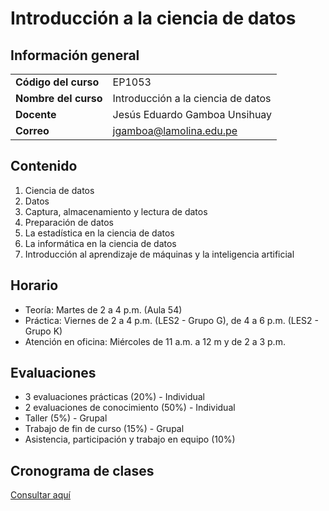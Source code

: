 # Introducción a la ciencia de datos

## Información general

|                      	|                                    	|
|----------------------	|------------------------------------	|
| **Código del curso** 	| EP1053                             	|
| **Nombre del curso** 	| Introducción a la ciencia de datos 	|
| **Docente**          	| Jesús Eduardo Gamboa Unsihuay      	|
| **Correo**           	| jgamboa@lamolina.edu.pe            	|

## Contenido

1. Ciencia de datos
2. Datos
3. Captura, almacenamiento y lectura de datos
4. Preparación de datos
5. La estadística en la ciencia de datos
6. La informática en la ciencia de datos
7. Introducción al aprendizaje de máquinas y la inteligencia artificial

## Horario

- Teoría: Martes de 2 a 4 p.m. (Aula 54)
- Práctica: Viernes de 2 a 4 p.m. (LES2 - Grupo G), de 4 a 6 p.m. (LES2 - Grupo K)
- Atención en oficina: Miércoles de 11 a.m. a 12 m y de 2 a 3 p.m.

## Evaluaciones

- 3 evaluaciones prácticas (20%) - Individual
- 2 evaluaciones de conocimiento (50%) - Individual
- Taller (5%) - Grupal
- Trabajo de fin de curso (15%) - Grupal
- Asistencia, participación y trabajo en equipo (10%)

## Cronograma de clases

[Consultar aquí](https://docs.google.com/spreadsheets/d/1vbF67lwjUmPBLysCmGdTfWio53FITWNiWmFqSwQ3RzU/edit?usp=sharing)
